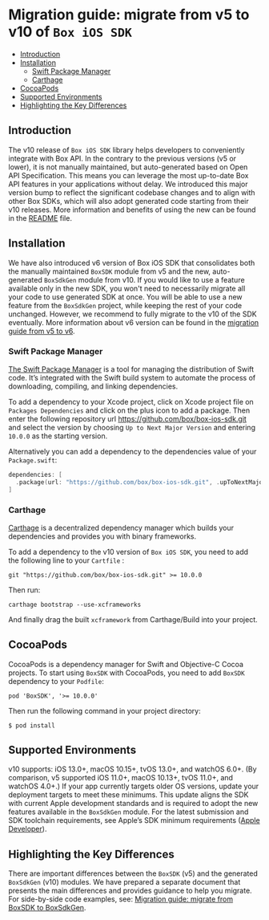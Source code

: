 # Migration guide: migrate from v5 to v10 of `Box iOS SDK`

<!-- START doctoc generated TOC please keep comment here to allow auto update -->
<!-- DON'T EDIT THIS SECTION, INSTEAD RE-RUN doctoc TO UPDATE -->

- [Introduction](#introduction)
- [Installation](#installation)
  - [Swift Package Manager](#swift-package-manager)
  - [Carthage](#carthage)
- [CocoaPods](#cocoapods)
- [Supported Environments](#supported-environments)
- [Highlighting the Key Differences](#highlighting-the-key-differences)

<!-- END doctoc generated TOC please keep comment here to allow auto update -->

## Introduction

The v10 release of `Box iOS SDK` library helps developers to conveniently integrate with Box API.
In the contrary to the previous versions (v5 or lower), it is not manually maintained, but auto-generated
based on Open API Specification. This means you can leverage the most up-to-date Box API features in your
applications without delay. We introduced this major version bump to reflect the significant codebase changes
and to align with other Box SDKs, which will also adopt generated code starting from their v10 releases.
More information and benefits of using the new can be found in the
[README](https://github.com/box/box-ios-sdk/blob/sdk-gen/README.md) file.

## Installation

We have also introduced v6 version of Box iOS SDK that consolidates both the manually maintained `BoxSDK` module from v5
and the new, auto-generated `BoxSdkGen` module from v10.
If you would like to use a feature available only in the new SDK, you won't need to necessarily migrate all your code
to use generated SDK at once. You will be able to use a new feature from the `BoxSdkGen` project,
while keeping the rest of your code unchanged. However, we recommend to fully migrate to the v10 of the SDK eventually.
More information about v6 version can be found in the [migration guide from v5 to v6](./from-v5-to-v6.md).

### Swift Package Manager

[The Swift Package Manager](https://www.swift.org/package-manager/) is a tool for managing the distribution of Swift code.
It’s integrated with the Swift build system to automate the process of downloading, compiling, and linking dependencies.

To add a dependency to your Xcode project, click on Xcode project file on `Packages Dependencies` and click on the plus icon to add a package.
Then enter the following repository url https://github.com/box/box-ios-sdk.git and select the version by choosing `Up to Next Major Version` and entering `10.0.0` as the starting version.

Alternatively you can add a dependency to the dependencies value of your `Package.swift`:

```swift
dependencies: [
  .package(url: "https://github.com/box/box-ios-sdk.git", .upToNextMajor(from: "10.0.0"))
]
```

### Carthage

[Carthage](https://github.com/Carthage/Carthage) is a decentralized dependency manager which builds your dependencies and provides you with binary frameworks.

To add a dependency to the v10 version of `Box iOS SDK`, you need to add the following line to your `Cartfile` :

```shell
git "https://github.com/box/box-ios-sdk.git" >= 10.0.0
```

Then run:

```shell
carthage bootstrap --use-xcframeworks
```

And finally drag the built `xcframework` from Carthage/Build into your project.

## CocoaPods

CocoaPods is a dependency manager for Swift and Objective-C Cocoa projects.
To start using `BoxSDK` with CocoaPods, you need to add `BoxSDK` dependency to your `Podfile`:

```shell
pod 'BoxSDK', '>= 10.0.0'
```

Then run the following command in your project directory:

```shell
$ pod install
```

## Supported Environments

v10 supports: iOS 13.0+, macOS 10.15+, tvOS 13.0+, and watchOS 6.0+. (By comparison, v5 supported iOS 11.0+, macOS 10.13+, tvOS 11.0+, and watchOS 4.0+.)
If your app currently targets older OS versions, update your deployment targets to meet these minimums.
This update aligns the SDK with current Apple development standards and is required to adopt the new features available in the `BoxSdkGen` module. For the latest submission and SDK toolchain requirements, see Apple’s SDK minimum requirements ([Apple Developer](https://developer.apple.com/news/upcoming-requirements/?id=02212025a)).

## Highlighting the Key Differences

There are important differences between the `BoxSDK` (v5) and the generated `BoxSdkGen` (v10) modules. We have prepared a separate document that presents the main differences and provides guidance to help you migrate. For side-by-side code examples, see: [Migration guide: migrate from BoxSDK to BoxSdkGen](./from-BoxSDK-to-BoxSdkGen.md).

